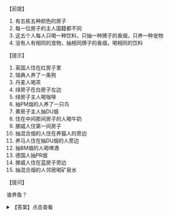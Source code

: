 【前提】

1. 有五栋五种颜色的房子
2. 每一位房子的主人国籍都不同
3. 这五个人每人只喝一种饮料，只抽一种牌子的香烟，只养一种宠物
4. 没有人有相同的宠物，抽相同牌子的香烟，喝相同的饮料

【提示】

1. 英国人住在红房子里
2. 瑞典人养了一条狗
3. 丹麦人喝茶
4. 绿房子在白房子左边
5. 绿房子主人喝咖啡
6. 抽PM烟的人养了一只鸟
7. 黄房子主人抽DU烟
8. 住在中间那间房子的人喝牛奶
9. 挪威人住第一间房子
10. 抽混合烟的人住在养猫人的旁边
11. 养马人住在抽DU烟的人旁边
12. 抽BM烟的人喝啤酒
13. 德国人抽PR烟
14. 挪威人住在蓝房子旁边
15. 抽混合烟的人邻居喝矿泉水

【提问】

谁养鱼？

<details>
<summary>【答案】点击查看</summary>

德国人住在绿色的那栋房子🏠，喝咖啡☕️，抽PR香烟🚬，养了条鱼🐟
</details>
